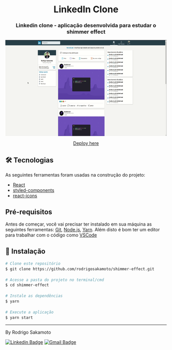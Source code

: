 <h1 align="center">
	LinkedIn Clone
</h1>

<h3 align="center">Linkedin clone - aplicação desenvolvida para estudar o shimmer effect</h3>

<p align="center">
  <img align="center" src=".github/main.gif" border="0" height="300"/>
</p>
<p align="center"> 
  <a href="linkedinshimmer.netlify.app">Deploy here</a>
</p>

## 🛠 Tecnologias

As seguintes ferramentas foram usadas na construção do projeto:

- [React](https://pt-br.reactjs.org/)
- [styled-components](https://styled-components.com/)
- [react-icons](https://react-icons.github.io/react-icons/)


## Pré-requisitos

Antes de começar, você vai precisar ter instalado em sua máquina as seguintes ferramentas:
[Git](https://git-scm.com), [Node.js](https://nodejs.org/en/), [Yarn](https://classic.yarnpkg.com/lang/en/). 
Além disto é bom ter um editor para trabalhar com o código como [VSCode](https://code.visualstudio.com/)

## 💾 Instalação

```bash
# Clone este repositório
$ git clone https://github.com/rodrigosakamoto/shimmer-effect.git

# Acesse a pasta do projeto no terminal/cmd
$ cd shimmer-effect

# Instale as dependências
$ yarn

# Execute a aplicação
$ yarn start
```

---
By Rodrigo Sakamoto

[![Linkedin Badge](https://img.shields.io/badge/-Rodrigo%20Sakamoto-9146ff?style=flat-square&logo=Linkedin&logoColor=white&link=https://www.linkedin.com/in/rodrigo-sakamoto/)](https://www.linkedin.com/in/rodrigo-sakamoto/) 
[![Gmail Badge](https://img.shields.io/badge/-rodosakamoto@gmail.com-9146ff?style=flat-square&logo=Gmail&logoColor=white&link=mailto:rodosakamoto@gmail.com)](mailto:rodosakamoto@gmail.com)